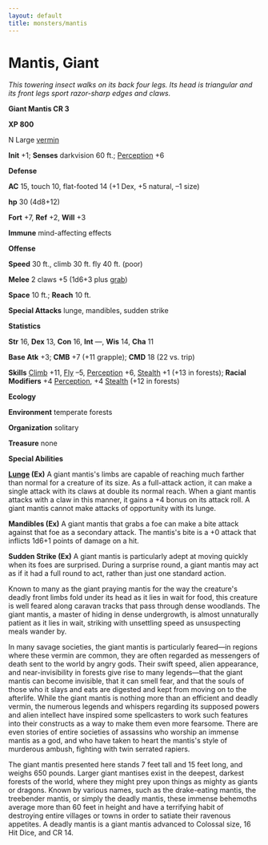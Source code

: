 ```yaml
---
layout: default
title: monsters/mantis
---
```

# Mantis, Giant

_This towering insect walks on its back four legs. Its head is triangular and its front legs sport razor-sharp edges and claws._

**Giant Mantis CR 3**

**XP 800**

N Large [vermin](creatureTypes#_vermin)

**Init** +1; **Senses** darkvision 60 ft.; [Perception](../skills/perception#_perception) +6

**Defense**

**AC** 15, touch 10, flat-footed 14 (+1 Dex, +5 natural, –1 size)

**hp** 30 (4d8+12)

**Fort** +7, **Ref** +2, **Will** +3

**Immune** mind-affecting effects

**Offense**

**Speed** 30 ft., climb 30 ft. fly 40 ft. (poor)

**Melee** 2 claws +5 (1d6+3 plus [grab](universalMonsterRules#_grab))

**Space** 10 ft.; **Reach** 10 ft.

**Special Attacks** lunge, mandibles, sudden strike

**Statistics**

**Str** 16, **Dex** 13, **Con** 16, **Int** —, **Wis** 14, **Cha** 11

**Base Atk** +3; **CMB** +7 (+11 grapple); **CMD** 18 (22 vs. trip)

**Skills** [Climb](../skills/climb#_climb) +11, [Fly](../skills/fly#_fly) –5, [Perception](../skills/perception#_perception) +6, [Stealth](../skills/stealth#_stealth) +1 (+13 in forests); **Racial Modifiers** +4 [Perception](../skills/perception#_perception), +4 [Stealth](../skills/stealth#_stealth) (+12 in forests)

**Ecology**

**Environment** temperate forests

**Organization** solitary

**Treasure** none

**Special Abilities**

**[Lunge](../feats#_lunge) (Ex)** A giant mantis's limbs are capable of reaching much farther than normal for a creature of its size. As a full-attack action, it can make a single attack with its claws at double its normal reach. When a giant mantis attacks with a claw in this manner, it gains a +4 bonus on its attack roll. A giant mantis cannot make attacks of opportunity with its lunge.

**Mandibles (Ex)** A giant mantis that grabs a foe can make a bite attack against that foe as a secondary attack. The mantis's bite is a +0 attack that inflicts 1d6+1 points of damage on a hit.

**Sudden Strike (Ex)** A giant mantis is particularly adept at moving quickly when its foes are surprised. During a surprise round, a giant mantis may act as if it had a full round to act, rather than just one standard action.

Known to many as the giant praying mantis for the way the creature's deadly front limbs fold under its head as it lies in wait for food, this creature is well feared along caravan tracks that pass through dense woodlands. The giant mantis, a master of hiding in dense undergrowth, is almost unnaturally patient as it lies in wait, striking with unsettling speed as unsuspecting meals wander by.

In many savage societies, the giant mantis is particularly feared—in regions where these vermin are common, they are often regarded as messengers of death sent to the world by angry gods. Their swift speed, alien appearance, and near-invisibility in forests give rise to many legends—that the giant mantis can become invisible, that it can smell fear, and that the souls of those who it slays and eats are digested and kept from moving on to the afterlife. While the giant mantis is nothing more than an efficient and deadly vermin, the numerous legends and whispers regarding its supposed powers and alien intellect have inspired some spellcasters to work such features into their constructs as a way to make them even more fearsome. There are even stories of entire societies of assassins who worship an immense mantis as a god, and who have taken to heart the mantis's style of murderous ambush, fighting with twin serrated rapiers.

The giant mantis presented here stands 7 feet tall and 15 feet long, and weighs 650 pounds. Larger giant mantises exist in the deepest, darkest forests of the world, where they might prey upon things as mighty as giants or dragons. Known by various names, such as the drake-eating mantis, the treebender mantis, or simply the deadly mantis, these immense behemoths average more than 60 feet in height and have a terrifying habit of destroying entire villages or towns in order to satiate their ravenous appetites. A deadly mantis is a giant mantis advanced to Colossal size, 16 Hit Dice, and CR 14.

